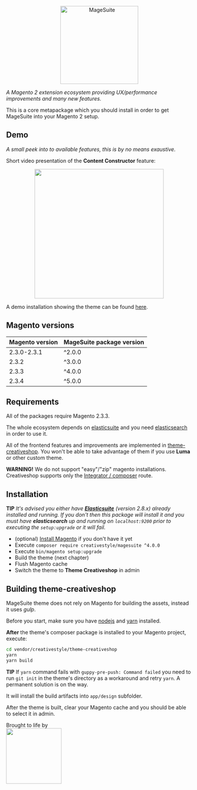 <p align="center">
  <img alt="MageSuite" width="211" src="https://avatars1.githubusercontent.com/u/42670934?s=350&v=4">
</p>

_A Magento 2 extension ecosystem providing UX/performance improvements and many new features._

This is a core metapackage which you should install in order to get MageSuite into your
Magento 2 setup.

## Demo

_A small peek into to available features, this is by no means exaustive._ 

Short video presentation of the __Content Constructor__ feature:

<p align="center">
	<a href="https://vimeo.com/229095695">
  		<img width="350" src="https://i.vimeocdn.com/video/625378407.webp?mw=960&mh=540">
  	</a>
</p>

A demo installation showing the theme can be found [here](https://demo.creativeshop.io).

## Magento versions

| Magento version | MageSuite package version |
|-----------------|---------------------------|
| 2.3.0-2.3.1     | ^2.0.0                    |
| 2.3.2           | ^3.0.0                    |
| 2.3.3           | ^4.0.0                    |
| 2.3.4           | ^5.0.0                    |

## Requirements

All of the packages require Magento 2.3.3.

The whole ecosystem depends on [elasticsuite](http://elasticsuite.io/) and you need 
[elasticsearch](https://www.elastic.co/products/elasticsearch) in order to use it.

All of the frontend features and improvements are implemented in 
[theme-creativeshop](https://github.com/creativestyle/theme-creativeshop). 
You won't be able to take advantage of them if you use __Luma__ or other custom theme.

__WARNING!__ We do not support "easy"/"zip" magento installations. Creativeshop supports
only the [Integrator / composer](https://devdocs.magento.com/guides/v2.2/install-gde/prereq/integrator_install.html)
route.

## Installation

__TIP__ *It's advised you either have __[Elasticsuite](https://github.com/Smile-SA/elasticsuite/wiki/GettingStarted)__
(version 2.8.x) already installed and running. If you don't then this package will install it and you must have 
__elasticsearch__ up and running on `localhost:9200` prior to executing the `setup:upgrade` or it will fail.*

* (optional) [Install Magento](https://devdocs.magento.com/guides/v2.2/install-gde/prereq/integrator_install.html) if you don't have it yet 
* Execute `composer require creativestyle/magesuite ^4.0.0`
* Execute `bin/magento setup:upgrade`
* Build the theme (next chapter)
* Flush Magento cache
* Switch the theme to __Theme Creativeshop__ in admin

## Building theme-creativeshop

MageSuite theme does not rely on Magento for building the assets, instead it uses *gulp*.

Before you start, make sure you have [nodejs](https://nodejs.org/en/) and 
[yarn](https://yarnpkg.com/lang/en/) installed.

__After__ the theme's composer package is installed to your Magento project, execute:

```bash
cd vendor/creativestyle/theme-creativeshop
yarn
yarn build
```

__TIP__ If `yarn` command fails with `guppy-pre-push: Command failed` you need to run `git init` in the theme's 
directory as a workaround and retry `yarn`. A permanent solution is on the way.

It will install the build artifacts into `app/design` subfolder.

After the theme is built, clear your Magento cache and you should be able to select it in admin.

Brought to life by<br/>
<a href="https://creativestyle.de">
	<img src="http://www.creativestyle.pl/wp-content/uploads/2014/04/CS-logo-red-creativestyle-gmbh-sp-z-o-o-interactive-agency-krakow-munchen-logo.png" width="150"/>
</a>